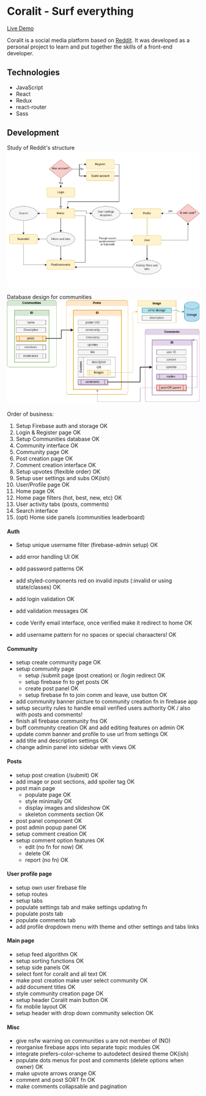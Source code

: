 # Coralit - Surf everything

[Live Demo](https://coralit-media.web.app/)

Coralit is a social media platform based on [Reddit](https://www.reddit.com/). It was developed as a personal project to learn and put together the skills of a front-end developer.

## Technologies

- JavaScript
- React
- Redux
- react-router
- Sass

## Development

Study of Reddit's structure
<img src='./src/assets/documentation/reddit-study.png'/>

Database design for communities
<img src='./src/assets/documentation/community-db.png'/>

Order of business:

1. Setup Firebase auth and storage OK
2. Login & Register page OK
3. Setup Communities database OK
4. Community interface OK
5. Community page OK
6. Post creation page OK
7. Comment creation interface OK
8. Setup upvotes (flexible order) OK
9. Setup user settings and subs OK(ish)
10. User/Profile page OK
11. Home page OK
12. Home page filters (hot, best, new, etc) OK
13. User activity tabs (posts, comments)
14. Search interface
15. (opt) Home side panels (communities leaderboard)

#### Auth

- Setup unique username filter (firebase-admin setup) OK
- add error handling UI OK
- add password patterns OK
- add styled-components red on invalid inputs (:invalid or using state/classes) OK
- add login validation OK
- add validation messages OK
- code Verify email interface, once verified make it redirect to home OK

- add username pattern for no spaces or special charaacters! OK

#### Community

- setup create community page OK
- setup community page
  - setup /submit page (post creation) or /login redirect OK
  - setup firebase fn to get posts OK
  - create post panel OK
  - setup firebase fn to join comm and leave, use button OK
- add community banner picture to community creation fn in firebase app
- setup security rules to handle email verified users authority OK / also with posts and comments!
- finish all firebase community fns OK
- buff community creation OK and add editing features on admin OK
- update comm banner and profile to use url from settings OK
- add title and description settings OK
- change admin panel into sidebar with views OK

#### Posts

- setup post creation (/submit) OK
- add image or post sections, add spoiler tag OK
- post main page
  - populate page OK
  - style minimally OK
  - display images and slideshow OK
  - skeleton comments section OK
- post panel component OK
- post admin popup panel OK
- setup comment creation OK
- setup comment option features OK
  - edit (no fn for now) OK
  - delete OK
  - report (no fn) OK

#### User profile page

- setup own user firebase file
- setup routes
- setup tabs
- populate settings tab and make settings updating fn
- populate posts tab
- populate comments tab
- add profile dropdown menu with theme and other settings and tabs links

#### Main page

- setup feed algorithm OK
- setup sorting functions OK
- setup side panels OK
- select font for coralit and all text OK
- make post creation make user select community OK
- add document titles OK
- style community creation page OK
- setup header Coralit main button OK
- fix mobile layout OK
- setup header with drop down community selection OK

#### Misc

- give nsfw warning on communities u are not member of (NO)
- reorganise firebase apps into separate topic modules OK
- integrate prefers-color-scheme to autodetect desired theme OK(ish)
- populate dots menus for post and comments (delete options when owner) OK
- make upvote arrows orange OK
- comment and post SORT fn OK
- make comments collapsable and pagination
